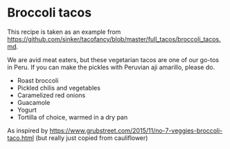 # Broccoli tacos

This recipe is taken as an example from https://github.com/sinker/tacofancy/blob/master/full_tacos/broccoli_tacos.md.

We are avid meat eaters, but these vegetarian tacos are one of our go-tos in
Peru. If you can make the pickles with Peruvian aji amarillo, please do.

- Roast broccoli
- Pickled chilis and vegetables
- Caramelized red onions
- Guacamole
- Yogurt
- Tortilla of choice, warmed in a dry pan

As inspired by
https://www.grubstreet.com/2015/11/no-7-veggies-broccoli-taco.html
(but really just copied from cauliflower)
